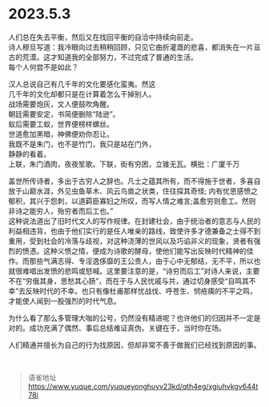 # 2023.5.3
人们总在失去平衡，然后又在找回平衡的自洽中持续向前走。  
诗人穆旦写道：我冷眼向过去稍稍回顾，只见它曲折灌溉的悲喜，都消失在一片亘古的荒漠。这才知道我的全部努力，不过完成了普通的生活。  
每个人何尝不是如此？

汉人总说自己有几千年的文化要感化蛮夷。然这  
几千年的文化却都只是在计算着怎么干掉别人。  
战场需要炮灰，文人便鼓吹角醒。  
朝廷需要安定，书简便删除“陆逊”。  
蚁后需要工蚁，世界便榜样螺丝。  
世道愈加黑暗，神佛便劝你忍让。  
我既不是朱门，也不是竹门，我只是站在门外，  
静静的看着。  
上联，朱门酒肉，夜夜笙歌。下联，街有穷困，立锥无瓦。横批：广厦千万

盖世所传诗者，多出于古穷人之辞也。凡士之蕴其所有，而不得施于世者，多喜自放于山巅水涯，外见虫鱼草木、风云鸟兽之状类，住往探其奇怪; 内有忧思感愤之郁积，其兴于怨刺，以道羁臣寡妇之所叹，而写人情之难言;盖愈穷则愈工。然则非诗之能穷人，殆穷者而后工也。”  
这种说法道出了旧时代文人的写作规律。在封建社会，由于统治者的意志与人民的利益相违背，也由于他们实行的是任人唯亲的路线，致使许多才德兼备之士得不到重用，受到社会的冷落与歧视，对这种浇薄的世风以及巧谄非义的现象，贤者有强烈的愤憑。这种义愤之情，便成为诗歌的酵母，使他们能写出反映时代精神的佳作。而那些气满志得、专淫逸侈靡的王公贵人，由于心中无郁结，无不平，所以也就很难唱出发愤的悲鸣或怒喊。这里要注意的是，“诗穷而后工”对诗人来说，主要不在“穷俄其身，思愁其心肠”，而在于与人民忧戚与共，通过切身感受“自鸣其不幸”去反映时代的不幸。也只有像杜甫那样忧战伐、呼苍生、悯疮痍的不平之鸣，才能使人闻到一股强烈的时代气息。

为什么看了那么多管理大咖的公号，仍然没有精进呢？也许他们的归因并不一定是对的。成功充满了偶然、事后总结难证真伪。关键在于，当时你在场。

人们精通并擅长为自己的行为找原因，但却非常不善于做我们已经找到原因的事。

<br>
  
> 语雀地址 https://www.yuque.com/yuqueyonghuyv23kd/qth4eg/xgiuhvkgv644t78i